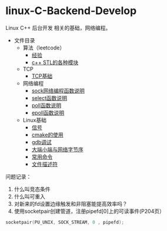 # linux-C-Backend-Develop
Linux C++ 后台开发 相关的基础，网络编程。  


* 文件目录
  * 算法（leetcode）  
    * [经验](https://github.com/aoaforever/linux-C-Backend-Develop/blob/main/%E7%AE%97%E6%B3%95/%E7%BB%8F%E9%AA%8C.md) 
    * [c++ STL的各种模块](https://github.com/aoaforever/linux-C-Backend-Develop/blob/main/%E7%AE%97%E6%B3%95/%E9%97%AE%E9%A2%98%E8%AE%B0%E5%BD%95.md)
  * TCP
    * [TCP基础](https://github.com/aoaforever/linux-C-Backend-Develop/blob/main/TCP/TCP%E5%9F%BA%E7%A1%80.md)
  * 网络编程 
    * [sock网络编程函数说明](https://github.com/aoaforever/linux-C-Backend-Develop/blob/main/%E7%BD%91%E7%BB%9C%E7%BC%96%E7%A8%8B/socket.md)
    * [select函数说明](https://github.com/aoaforever/linux-C-Backend-Develop/blob/main/%E7%BD%91%E7%BB%9C%E7%BC%96%E7%A8%8B/select.md)
    * [poll函数说明](https://github.com/aoaforever/linux-C-Backend-Develop/blob/main/%E7%BD%91%E7%BB%9C%E7%BC%96%E7%A8%8B/poll.md)
    * [epoll函数说明](https://github.com/aoaforever/linux-C-Backend-Develop/blob/main/%E7%BD%91%E7%BB%9C%E7%BC%96%E7%A8%8B/epoll.md)
  * Linux基础
    * [信号](https://github.com/aoaforever/linux-C-Backend-Develop/blob/main/linux%E5%9F%BA%E7%A1%80/%E8%BF%9B%E7%A8%8B%E9%80%9A%E4%BF%A1/%E4%BF%A1%E5%8F%B7.md)
    * [cmake的使用](https://github.com/aoaforever/linux-C-Backend-Develop/blob/main/linux%E5%9F%BA%E7%A1%80/cmake%E7%9A%84%E4%BD%BF%E7%94%A8.md) 
    * [gdb调试](https://github.com/aoaforever/linux-C-Backend-Develop/blob/main/linux%E5%9F%BA%E7%A1%80/gdb%E8%B0%83%E8%AF%95.md)
    * [大端小端与网络字节序](https://github.com/aoaforever/linux-C-Backend-Develop/blob/main/linux%E5%9F%BA%E7%A1%80/%E5%A4%A7%E7%AB%AF%E5%B0%8F%E7%AB%AF%E4%B8%8E%E7%BD%91%E7%BB%9C%E5%AD%97%E8%8A%82%E5%BA%8F.md)
    * [常用命令](https://github.com/aoaforever/linux-C-Backend-Develop/blob/main/linux%E5%9F%BA%E7%A1%80/%E5%B8%B8%E7%94%A8%E5%91%BD%E4%BB%A4.md)
    * [文件描述符](https://github.com/aoaforever/linux-C-Backend-Develop/blob/main/linux%E5%9F%BA%E7%A1%80/%E6%96%87%E4%BB%B6%E6%8F%8F%E8%BF%B0%E7%AC%A6.md)
   

问题记录：
1. 什么叫竞态条件
2. 什么叫可重入
3. 对新来的fd设置边缘触发和非阻塞能提高效率吗？
4. 使用socketpair创建管道，注册pipefd[0]上的可读事件(P204页）
```CPP
socketpair(PU_UNIX, SOCK_STREAM, 0 , pipefd);
```

